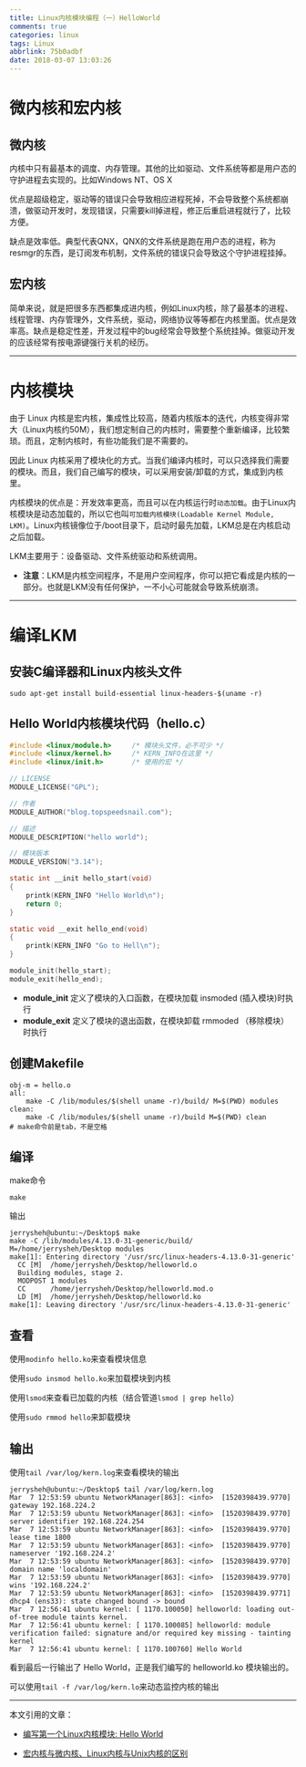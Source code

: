 ```yaml
---
title: Linux内核模块编程（一）HelloWorld
comments: true
categories: linux
tags: Linux
abbrlink: 75b0adbf
date: 2018-03-07 13:03:26
---
```


# 微内核和宏内核

## 微内核

内核中只有最基本的调度、内存管理。其他的比如驱动、文件系统等都是用户态的守护进程去实现的。比如Windows NT、OS X

优点是超级稳定，驱动等的错误只会导致相应进程死掉，不会导致整个系统都崩溃，做驱动开发时，发现错误，只需要kill掉进程，修正后重启进程就行了，比较方便。

缺点是效率低。典型代表QNX，QNX的文件系统是跑在用户态的进程，称为resmgr的东西，是订阅发布机制，文件系统的错误只会导致这个守护进程挂掉。

## 宏内核

简单来说，就是把很多东西都集成进内核，例如Linux内核，除了最基本的进程、线程管理、内存管理外，文件系统，驱动，网络协议等等都在内核里面。优点是效率高。缺点是稳定性差，开发过程中的bug经常会导致整个系统挂掉。做驱动开发的应该经常有按电源键强行关机的经历。

---

# 内核模块

由于 Linux 内核是宏内核，集成性比较高，随着内核版本的迭代，内核变得非常大（Linux内核约50M），我们想定制自己的内核时，需要整个重新编译，比较繁琐。而且，定制内核时，有些功能我们是不需要的。

因此 Linux 内核采用了模块化的方式。当我们编译内核时，可以只选择我们需要的模块。而且，我们自己编写的模块，可以采用安装/卸载的方式，集成到内核里。

内核模块的优点是：开发效率更高，而且可以在内核运行时`动态加载`。由于Linux内核模块是动态加载的，所以它也叫`可加载内核模块(Loadable Kernel Module, LKM)`。Linux内核镜像位于/boot目录下，启动时最先加载，LKM总是在内核启动之后加载。

LKM主要用于：设备驱动、文件系统驱动和系统调用。

* **注意**：LKM是内核空间程序，不是用户空间程序，你可以把它看成是内核的一部分。也就是LKM没有任何保护，一不小心可能就会导致系统崩溃。

---

# 编译LKM

## 安装C编译器和Linux内核头文件

```
sudo apt-get install build-essential linux-headers-$(uname -r)
```

## Hello World内核模块代码（hello.c）

```c
#include <linux/module.h>     /* 模块头文件，必不可少 */
#include <linux/kernel.h>     /* KERN_INFO在这里 */
#include <linux/init.h>       /* 使用的宏 */

// LICENSE
MODULE_LICENSE("GPL");

// 作者
MODULE_AUTHOR("blog.topspeedsnail.com");

// 描述
MODULE_DESCRIPTION("hello world");

// 模块版本
MODULE_VERSION("3.14");

static int __init hello_start(void)
{
    printk(KERN_INFO "Hello World\n");
    return 0;
}

static void __exit hello_end(void)
{
    printk(KERN_INFO "Go to Hell\n");
}

module_init(hello_start);
module_exit(hello_end);
```

* **module_init** 定义了模块的入口函数，在模块加载 insmoded (插入模块)时执行
* **module_exit** 定义了模块的退出函数，在模块卸载 rmmoded （移除模块）时执行

## 创建Makefile

```
obj-m = hello.o
all:
    make -C /lib/modules/$(shell uname -r)/build/ M=$(PWD) modules
clean:
    make -C /lib/modules/$(shell uname -r)/build M=$(PWD) clean
# make命令前是tab，不是空格
```

## 编译

make命令

```
make
```

输出

```
jerrysheh@ubuntu:~/Desktop$ make
make -C /lib/modules/4.13.0-31-generic/build/ M=/home/jerrysheh/Desktop modules
make[1]: Entering directory '/usr/src/linux-headers-4.13.0-31-generic'
  CC [M]  /home/jerrysheh/Desktop/helloworld.o
  Building modules, stage 2.
  MODPOST 1 modules
  CC      /home/jerrysheh/Desktop/helloworld.mod.o
  LD [M]  /home/jerrysheh/Desktop/helloworld.ko
make[1]: Leaving directory '/usr/src/linux-headers-4.13.0-31-generic'
```

## 查看

使用`modinfo hello.ko`来查看模块信息

使用`sudo insmod hello.ko`来加载模块到内核

使用`lsmod`来查看已加载的内核（结合管道`lsmod | grep hello`）

使用`sudo rmmod hello`来卸载模块

## 输出

使用`tail /var/log/kern.log`来查看模块的输出

```
jerrysheh@ubuntu:~/Desktop$ tail /var/log/kern.log
Mar  7 12:53:59 ubuntu NetworkManager[863]: <info>  [1520398439.9770]   gateway 192.168.224.2
Mar  7 12:53:59 ubuntu NetworkManager[863]: <info>  [1520398439.9770]   server identifier 192.168.224.254
Mar  7 12:53:59 ubuntu NetworkManager[863]: <info>  [1520398439.9770]   lease time 1800
Mar  7 12:53:59 ubuntu NetworkManager[863]: <info>  [1520398439.9770]   nameserver '192.168.224.2'
Mar  7 12:53:59 ubuntu NetworkManager[863]: <info>  [1520398439.9770]   domain name 'localdomain'
Mar  7 12:53:59 ubuntu NetworkManager[863]: <info>  [1520398439.9770]   wins '192.168.224.2'
Mar  7 12:53:59 ubuntu NetworkManager[863]: <info>  [1520398439.9771] dhcp4 (ens33): state changed bound -> bound
Mar  7 12:56:41 ubuntu kernel: [ 1170.100050] helloworld: loading out-of-tree module taints kernel.
Mar  7 12:56:41 ubuntu kernel: [ 1170.100085] helloworld: module verification failed: signature and/or required key missing - tainting kernel
Mar  7 12:56:41 ubuntu kernel: [ 1170.100760] Hello World
```

看到最后一行输出了 Hello World，正是我们编写的 helloworld.ko 模块输出的。

可以使用`tail -f /var/log/kern.lo`来动态监控内核的输出

---


本文引用的文章：

* [编写第一个Linux内核模块: Hello World](http://blog.topspeedsnail.com/archives/10053)

* [宏内核与微内核、Linux内核与Unix内核的区别](http://blog.csdn.net/silencegll/article/details/51496158)
